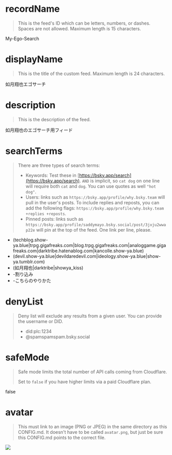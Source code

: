 
# recordName

> This is the feed's ID which can be letters, numbers, or dashes. Spaces are not allowed. Maximum length is 15 characters.

My-Ego-Search

# displayName

> This is the title of the custom feed. Maximum length is 24 characters.

如月翔也エゴサーチ

# description

> This is the description of the feed.

如月翔也のエゴサーチ用フィード

# searchTerms

> There are three types of search terms:
>
> - Keywords: Test these in [https://bsky.app/search](https://bsky.app/search). `AND` is implicit, so `cat dog` on one line will require both `cat` and `dog`. You can use quotes as well `"hot dog"`.
> - Users: links such as `https://bsky.app/profile/why.bsky.team` will pull in the user's posts. To include replies and reposts, you can add the following flags: `https://bsky.app/profile/why.bsky.team +replies +reposts`.
> - Pinned posts: links such as `https://bsky.app/profile/saddymayo.bsky.social/post/3jxju2wwap22e` will pin at the top of the feed. One link per line, please.

- (techblog.show-ya.blue|trpg.gigafreaks.com|blog.trpg.gigafreaks.com|analoggame.gigafreaks.com|darktribe.hatenablog.com|kancolle.show-ya.blue)
- (devil.show-ya.blue|devildaredevil.com|ideology.show-ya.blue|show-ya.tumblr.com)
- (如月翔也|darktribe|showya_kiss)
- -割り込み
- -こちらのやりかた

# denyList

> Deny list will exclude any results from a given user. You can provide the username or DID.
>
> - did:plc:1234
> - @spamspamspam.bsky.social

# safeMode

> Safe mode limits the total number of API calls coming from Cloudflare.
>
> Set to `false` if you have higher limits via a paid Cloudflare plan.

false

# avatar

> This must link to an image (PNG or JPEG) in the same directory as this CONFIG.md. It doesn't have to be called `avatar.png`, but just be sure this CONFIG.md points to the correct file.

![](avatar.png)
